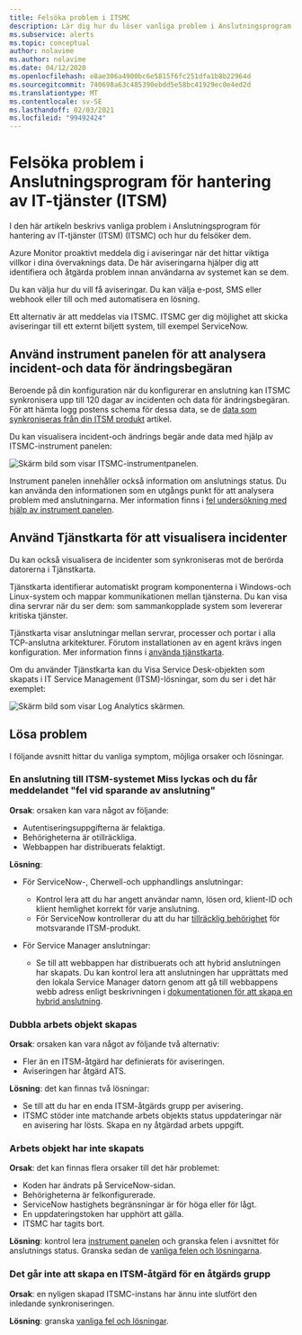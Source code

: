 ```yaml
---
title: Felsöka problem i ITSMC
description: Lär dig hur du löser vanliga problem i Anslutningsprogram för hantering av IT-tjänster (ITSM).
ms.subservice: alerts
ms.topic: conceptual
author: nolavime
ms.author: nolavime
ms.date: 04/12/2020
ms.openlocfilehash: e8ae306a4900bc6e5815f6fc251dfa1b8b22964d
ms.sourcegitcommit: 740698a63c485390ebdd5e58bc41929ec0e4ed2d
ms.translationtype: MT
ms.contentlocale: sv-SE
ms.lasthandoff: 02/03/2021
ms.locfileid: "99492424"
---
```

# <a name="troubleshoot-problems-in-it-service-management-connector"></a>Felsöka problem i Anslutningsprogram för hantering av IT-tjänster (ITSM)

I den här artikeln beskrivs vanliga problem i Anslutningsprogram för hantering av IT-tjänster (ITSM) (ITSMC) och hur du felsöker dem.

Azure Monitor proaktivt meddela dig i aviseringar när det hittar viktiga villkor i dina övervaknings data. De här aviseringarna hjälper dig att identifiera och åtgärda problem innan användarna av systemet kan se dem.

Du kan välja hur du vill få aviseringar. Du kan välja e-post, SMS eller webhook eller till och med automatisera en lösning. 

Ett alternativ är att meddelas via ITSMC. ITSMC ger dig möjlighet att skicka aviseringar till ett externt biljett system, till exempel ServiceNow.

## <a name="use-the-dashboard-to-analyze-incident-and-change-request-data"></a>Använd instrument panelen för att analysera incident-och data för ändringsbegäran

Beroende på din konfiguration när du konfigurerar en anslutning kan ITSMC synkronisera upp till 120 dagar av incidenten och data för ändringsbegäran. För att hämta logg postens schema för dessa data, se de [data som synkroniseras från din ITSM produkt](./itsmc-synced-data.md) artikel.

Du kan visualisera incident-och ändrings begär ande data med hjälp av ITSMC-instrument panelen:

![Skärm bild som visar ITSMC-instrumentpanelen.](media/itsmc-overview/itsmc-overview-sample-log-analytics.png)

Instrument panelen innehåller också information om anslutnings status. Du kan använda den informationen som en utgångs punkt för att analysera problem med anslutningarna. Mer information finns i [fel undersökning med hjälp av instrument panelen](./itsmc-dashboard.md).

## <a name="use-service-map-to-visualize-incidents"></a>Använd Tjänstkarta för att visualisera incidenter

Du kan också visualisera de incidenter som synkroniseras mot de berörda datorerna i Tjänstkarta.

Tjänstkarta identifierar automatiskt program komponenterna i Windows-och Linux-system och mappar kommunikationen mellan tjänsterna. Du kan visa dina servrar när du ser dem: som sammankopplade system som levererar kritiska tjänster. 

Tjänstkarta visar anslutningar mellan servrar, processer och portar i alla TCP-anslutna arkitekturer. Förutom installationen av en agent krävs ingen konfiguration. Mer information finns i [använda tjänstkarta](../insights/service-map.md).

Om du använder Tjänstkarta kan du Visa Service Desk-objekten som skapats i IT Service Management (ITSM)-lösningar, som du ser i det här exemplet:

![Skärm bild som visar Log Analytics skärmen.](media/itsmc-overview/itsmc-overview-integrated-solutions.png)

## <a name="resolve-problems"></a>Lösa problem

I följande avsnitt hittar du vanliga symptom, möjliga orsaker och lösningar. 

### <a name="a-connection-to-the-itsm-system-fails-and-you-get-an-error-in-saving-connection-message"></a>En anslutning till ITSM-systemet Miss lyckas och du får meddelandet "fel vid sparande av anslutning"

**Orsak**: orsaken kan vara något av följande:

* Autentiseringsuppgifterna är felaktiga.
* Behörigheterna är otillräckliga.
* Webbappen har distribuerats felaktigt.

**Lösning**:

* För ServiceNow-, Cherwell-och upphandlings anslutningar:
  * Kontrol lera att du har angett användar namn, lösen ord, klient-ID och klient hemlighet korrekt för varje anslutning.  
  * För ServiceNow kontrollerar du att du har [tillräcklig behörighet](itsmc-connections-servicenow.md#install-the-user-app-and-create-the-user-role) för motsvarande ITSM-produkt.

* För Service Manager anslutningar:  
  * Se till att webbappen har distribuerats och att hybrid anslutningen har skapats. Du kan kontrol lera att anslutningen har upprättats med den lokala Service Manager datorn genom att gå till webbappens webb adress enligt beskrivningen i [dokumentationen för att skapa en hybrid anslutning](./itsmc-connections-scsm.md#configure-the-hybrid-connection).  

### <a name="duplicate-work-items-are-created"></a>Dubbla arbets objekt skapas

**Orsak**: orsaken kan vara något av följande två alternativ:

* Fler än en ITSM-åtgärd har definierats för aviseringen.
* Aviseringen har åtgärd ATS.

**Lösning**: det kan finnas två lösningar:

* Se till att du har en enda ITSM-åtgärds grupp per avisering.
* ITSMC stöder inte matchande arbets objekts status uppdateringar när en avisering har lösts. Skapa en ny åtgärdad arbets uppgift.

### <a name="work-items-are-not-created"></a>Arbets objekt har inte skapats

**Orsak**: det kan finnas flera orsaker till det här problemet:

* Koden har ändrats på ServiceNow-sidan.
* Behörigheterna är felkonfigurerade.
* ServiceNow hastighets begränsningar är för höga eller för lågt.
* En uppdateringstoken har upphört att gälla.
* ITSMC har tagits bort.

**Lösning**: kontrol lera [instrument panelen](itsmc-dashboard.md) och granska felen i avsnittet för anslutnings status. Granska sedan de [vanliga felen och lösningarna](itsmc-dashboard-errors.md).

### <a name="you-cant-create-an-itsm-action-for-an-action-group"></a>Det går inte att skapa en ITSM-åtgärd för en åtgärds grupp

**Orsak**: en nyligen skapad ITSMC-instans har ännu inte slutfört den inledande synkroniseringen.

**Lösning**: granska [vanliga fel och lösningar](itsmc-dashboard-errors.md).